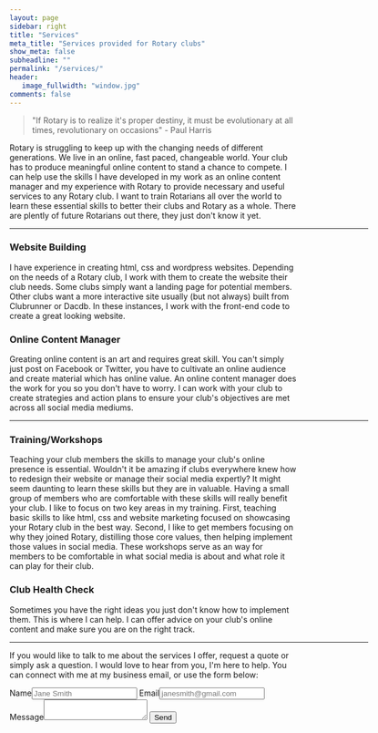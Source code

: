 ```yaml
---
layout: page
sidebar: right
title: "Services"
meta_title: "Services provided for Rotary clubs"
show_meta: false
subheadline: ""
permalink: "/services/"
header:
   image_fullwidth: "window.jpg"
comments: false
---
```


<blockquote>"If Rotary is to realize it's proper destiny, it must be evolutionary at all times, revolutionary on occasions" - Paul Harris</blockquote> 
Rotary is struggling to keep up with the changing needs of different generations. We live in an online, fast paced, changeable world. Your club has to produce meaningful online content to stand a chance to compete. I can help use the skills I have developed in my work as an online content manager and my experience with Rotary to provide necessary and useful services to any Rotary club. I want to train Rotarians all over the world to learn these essential skills to better their clubs and Rotary as a whole. There are plently of future Rotarians out there, they just don't know it yet.

<hr size="1px" color="#92927f" width="630" align="right">

<div class="column1">
	<h3>Website Building</h3>
	<p>I have experience in creating html, css and wordpress websites. Depending on the needs of a Rotary club, I work with them to create the website their club needs. Some clubs simply want a landing page for potential members. Other clubs want a more interactive site usually (but not always) built from Clubrunner or Dacdb. In these instances, I work with the front-end code to create a great looking website.</p>
</div>

<div class="column2">
	<h3>Online Content Manager</h3>
	<p>Greating online content is an art and requires great skill. You can't simply just post on Facebook or Twitter, you have to cultivate an online audience and create material which has online value. An online content manager does the work for you so you don't have to worry. I can work with your club to create strategies and action plans to ensure your club's objectives are met across all social media mediums. </p>
</div>

<hr size="1px" color="#92927f" width="630" align="right">

<div class="column1">
	<h3>Training/Workshops</h3>
	<p>Teaching your club members the skills to manage your club's online presence is essential. Wouldn't it be amazing if clubs everywhere knew how to redesign their website or manage their social media expertly? It might seem daunting to learn these skills but they are in valuable. Having a small group of members who are comfortable with these skills will really benefit your club. I like to focus on two key areas in my training. First, teaching basic skills to like html, css and website marketing focused on showcasing your Rotary club in the best way. Second, I like to get members focusing on why they joined Rotary, distilling those core values, then helping implement those values in social media. These workshops serve as an way for members to  be comfortable in what social media is about and what role it can play for their club.</p>
</div>
<div class="column2">
	<h3>Club Health Check</h3>
	<p>Sometimes you have the right ideas you just don't know how to implement them. This is where I can help. I can offer advice on your club's online content and make sure you are on the right track.</p>
</div>

<hr size="1px" color="#92927f" width="630" align="right">

If you would like to talk to me about the services I offer, request a quote or simply ask a question. I would love to hear from you, I'm here to help. You can connect with me at my business <a mailto="rethinkrotary@gmail.com">email</a>, or use the form below: 

<form action="//formspree.io/rethinkrotary@gmail.com"
      method="POST">
    <label>Name<input type="text" name="name" placeholder="Jane Smith"></label>
    <label>Email<input type="email" name="_replyto" placeholder="janesmith@gmail.com"></label>
    <label>Message<textarea name="message"></textarea></label>
    <!-- This link is the page the user is forwarded to after submission
    We can set this up once we know the permanent domain name.
    <input type="hidden" name="_next" value="//site.io/thanks.html" /> -->
    <input type="submit" value="Send" class='medium button radius'>
</form>

